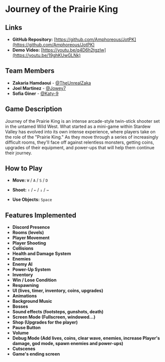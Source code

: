 # Journey of the Prairie King

## Links
- **GitHub Repository:** [https://github.com/Amphoreous/JotPK](https://github.com/Amphoreous/JotPK)
- **Demo Video:** [https://youtu.be/q4D6h2tgzlw](https://youtu.be/19ghKUwGLNk)

## Team Members
- **Zakaria Hamdaoui** - [@TheUnrealZaka](https://github.com/TheUnrealZaka)
- **Joel Martinez** - [@Jowey7](https://github.com/Jowey7)
- **Sofia Giner** - [@Katy-9](https://github.com/Katy-9)

## Game Description
Journey of the Prairie King is an intense arcade-style twin-stick shooter set in the untamed Wild West. What started as a mini-game within Stardew Valley has evolved into its own intense experience, where players take on the role of the "Prairie King." As they move through a series of increasingly difficult rooms, they'll face off against relentless monsters, getting coins, upgrades of their equipment, and power-ups that will help them continue their journey.

## How to Play
- **Move:** `W` / `A` / `S` / `D`

- **Shoot:** `↑` / `←` / `↓` / `→`

- **Use Objects:** `Space`


## Features Implemented
- **Discord Presence**
- **Rooms (levels)**
- **Player Movement**
- **Player Shooting**
- **Collisions**
- **Health and Damage System**
- **Enemies**
- **Enemy AI**
- **Power-Up System**
- **Inventory**
- **Win / Lose Condition**
- **Respawning**
- **UI (lives, timer, inventory, coins, upgrades)**
- **Animations**
- **Background Music**
- **Bosses**
- **Sound effects (footsteps, gunshots, death)**
- **Screen Mode (Fullscreen, windowed...)**
- **Shop (Upgrades for the player)**
- **Pause Button**
- **Volume**
- **Debug Mode (Add lives, coins, clear wave, enemies, increase Player's damage, god mode, spawn enemies and power-ups)**
- **Cutscenes**
- **Game's ending screen**